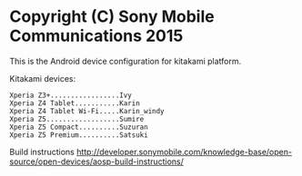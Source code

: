 Copyright (C) Sony Mobile Communications 2015
=============================================

This is the Android device configuration for kitakami platform.

Kitakami devices:

    Xperia Z3+.................Ivy
    Xperia Z4 Tablet...........Karin
    Xperia Z4 Tablet Wi-Fi.....Karin_windy
    Xperia Z5..................Sumire
    Xperia Z5 Compact..........Suzuran
    Xperia Z5 Premium..........Satsuki

Build instructions
http://developer.sonymobile.com/knowledge-base/open-source/open-devices/aosp-build-instructions/
